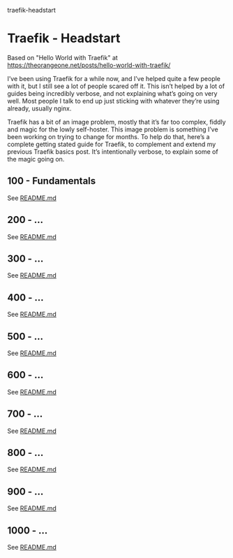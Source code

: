 traefik-headstart
# Traefik - Headstart

Based on "Hello World with Traefik" at https://theorangeone.net/posts/hello-world-with-traefik/

I’ve been using Traefik for a while now, and I’ve helped quite a few people with it, but I still see a lot of people scared off it. This isn’t helped by a lot of guides being incredibly verbose, and not explaining what’s going on very well. Most people I talk to end up just sticking with whatever they’re using already, usually nginx.

Traefik has a bit of an image problem, mostly that it’s far too complex, fiddly and magic for the lowly self-hoster. This image problem is something I’ve been working on trying to change for months. To help do that, here’s a complete getting stated guide for Traefik, to complement and extend my previous Traefik basics post. It’s intentionally verbose, to explain some of the magic going on.

## 100 - Fundamentals

See [README.md](./100/README.md)

## 200 - ...

See [README.md](./200/README.md)

## 300 - ...

See [README.md](./300/README.md)

## 400 - ...

See [README.md](./400/README.md)

## 500 - ...

See [README.md](./500/README.md)

## 600 - ...

See [README.md](./600/README.md)

## 700 - ...

See [README.md](./700/README.md)

## 800 - ...

See [README.md](./800/README.md)

## 900 - ...

See [README.md](./900/README.md)

## 1000 - ...

See [README.md](./1000/README.md)
